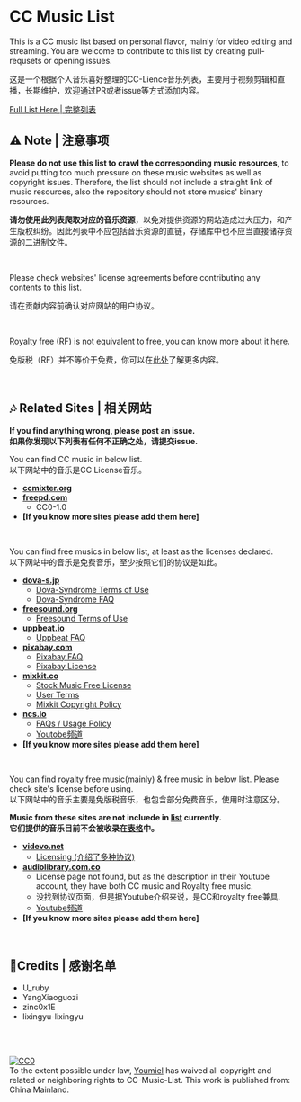 # CC Music List

This is a CC music list based on personal flavor, mainly for video editing and streaming. You are welcome to contribute to this list by creating pull-requsets or opening issues.

这是一个根据个人音乐喜好整理的CC-Lience音乐列表，主要用于视频剪辑和直播，长期维护，欢迎通过PR或者issue等方式添加内容。

[Full List Here | 完整列表](list.csv)

## ⚠ Note | 注意事项

**Please do not use this list to crawl the corresponding music resources**, to avoid putting too much pressure on these music websites as well as copyright issues. Therefore, the list should not include a straight link of music resources, also the repository should not store musics' binary resources.

**请勿使用此列表爬取对应的音乐资源**，以免对提供资源的网站造成过大压力，和产生版权纠纷。因此列表中不应包括音乐资源的直链，存储库中也不应当直接储存资源的二进制文件。

<br>

Please check websites' license agreements before contributing any contents to this list.

请在贡献内容前确认对应网站的用户协议。

<br>

Royalty free (RF) is not equivalent to free, you can know more about it [here](https://en.wikipedia.org/wiki/Royalty-free).

免版税（RF）并不等价于免费，你可以在[此处](https://baike.baidu.com/item/RF/3756823)了解更多内容。

<br>

## 🎶 Related Sites | 相关网站

**If you find anything wrong, please post an issue. <br>**
**如果你发现以下列表有任何不正确之处，请提交issue.**

You can find CC music in below list.<br>
以下网站中的音乐是CC License音乐。

- [**ccmixter.org**](http://www.ccmixter.org)
- [**freepd.com**](https://freepd.com)
  - CC0-1.0
- **[If you know more sites please add them here]**

<br>

You can find free musics in below list, at least as  the licenses declared.<br>
以下网站中的音乐是免费音乐，至少按照它们的协议是如此。

- [**dova-s.jp**](https://dova-s.jp/)
  - [Dova-Syndrome Terms of Use](https://dova-s.jp/EN/_contents/agreement/)
  - [Dova-Syndrome FAQ](https://dova-s.jp/_contents/faq/)
- [**freesound.org**](https://freesound.org)
  - [Freesound Terms of Use](https://freesound.org/help/tos_web/)
- [**uppbeat.io**](https://uppbeat.io)
  - [Uppbeat FAQ](https://uppbeat.io/help/general-faq)
- [**pixabay.com**](https://pixabay.com/music/)
  - [Pixabay FAQ](https://pixabay.com/service/faq/)
  - [Pixabay License](https://pixabay.com/service/license/)
- [**mixkit.co**](https://mixkit.co/free-stock-music/)
  - [Stock Music Free License](https://mixkit.co/license/#musicFree)
  - [User Terms](https://mixkit.co/terms/)
  - [Mixkit Copyright Policy](https://mixkit.co/copyright/)
- [**ncs.io**](https://ncs.io)
  - [FAQs / Usage Policy](https://ncs.io/usage-policy)
  - [Youtobe频道](https://www.youtube.com/c/NoCopyrightSounds)
- **[If you know more sites please add them here]**

<br>

You can find royalty free music(mainly) & free music in below list. Please check site's license before using. <br>
以下网站中的音乐主要是免版税音乐，也包含部分免费音乐，使用时注意区分。

**Music from these sites are not incluede in [list](list.csv) currently.<br>**
**它们提供的音乐目前不会被收录在[表格](list.csv)中。**

- [**videvo.net**](https://www.videvo.net/royalty-free-music/)
  - [Licensing (介绍了多种协议)](https://help.videvo.net/category/6-licensing)
- [**audiolibrary.com.co**](https://audiolibrary.com.co)
  - License page not found, but as the description in their Youtube account, they have both CC music and Royalty free music.
  - 没找到协议页面，但是据Youtube介绍来说，是CC和royalty free兼具.
  - [Youtube频道](https://www.youtube.com/c/audiolibrary-channel)
- **[If you know more sites please add them here]**


<br>

## 📝Credits | 感谢名单
- U_ruby
- YangXiaoguozi
- zinc0x1E
- lixingyu-lixingyu 


<br></br>

<p xmlns:dct="http://purl.org/dc/terms/" xmlns:vcard="http://www.w3.org/2001/vcard-rdf/3.0#">
  <a rel="license"
     href="http://creativecommons.org/publicdomain/zero/1.0/">
    <img src="http://i.creativecommons.org/p/zero/1.0/88x31.png" style="border-style: none;" alt="CC0" />
  </a>
  <br />
  To the extent possible under law,
  <a rel="dct:publisher"
     href="https://github.com/Youmiel/CC-Music-List">
    <span property="dct:title">Youmiel</span></a>
  has waived all copyright and related or neighboring rights to
  <span property="dct:title">CC-Music-List</span>.
This work is published from:
<span property="vcard:Country" datatype="dct:ISO3166"
      content="CN" about="https://github.com/Youmiel/CC-Music-List">
  China Mainland</span>.
</p>